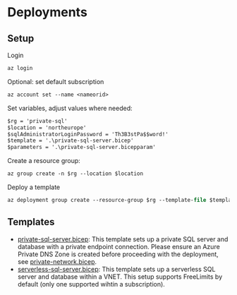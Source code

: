 # Deployments

## Setup

Login

```ps
az login
```

Optional: set default subscription

```ps
az account set --name <nameorid>
```

Set variables, adjust values where needed:

```ps
$rg = 'private-sql'
$location = 'northeurope'
$sqlAdministratorLoginPassword = 'Th3B3stPa$$word!'
$template = '.\private-sql-server.bicep'
$parameters = '.\private-sql-server.bicepparam'
```

Create a resource group:

```ps
az group create -n $rg --location $location
```

Deploy a template

```ps
az deployment group create --resource-group $rg --template-file $template --parameters $parameters --parameters sqlAdministratorLoginPassword=$sqlAdministratorLoginPassword
```

## Templates

- [private-sql-server.bicep](private-sql-server.bicep): This template sets up a private SQL server and database with a private endpoint connection. Please ensure an Azure Private DNS Zone is created before proceeding with the deployment, see [private-network.bicep](../../networking/private-network.bicep).
- [serverless-sql-server.bicep](serverless-sql-server.bicep): This template sets up a serverless SQL server and database within a VNET. This setup supports FreeLimits by default (only one supported wihtin a subscription).
